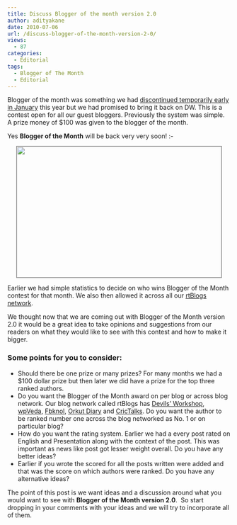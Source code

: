 ```yaml
---
title: Discuss Blogger of the month version 2.0
author: adityakane
date: 2010-07-06
url: /discuss-blogger-of-the-month-version-2-0/
views:
  - 87
categories:
  - Editorial
tags:
  - Blogger of The Month
  - Editorial
---
```

Blogger of the month was something we had [discontinued temporarily early in January][1] this year but we had promised to bring it back on DW. This is a contest open for all our guest bloggers. Previously the system was simple. A prize money of $100 was given to the blogger of the month.

Yes **Blogger of the Month** will be back very very soon! <img src="http://devilsworkshop.org/wp-includes/images/smilies/simple-smile.png" alt=":-)" class="wp-smiley" style="height: 1em; max-height: 1em;" />

<p style="text-align: center;">
  <a rel="attachment wp-att-27900" href="http://devilsworkshop.org/discuss-blogger-of-the-month-version-2-0/discuss_blogger_of_the_month_ver2/"><img class="aligncenter size-full wp-image-27900" style="border: 1px solid grey;" src="http://cdn.devilsworkshop.org/files/2010/07/discuss_blogger_of_the_month_ver2.png" alt="" width="463" height="296" /></a>
</p>

Earlier we had simple statistics to decide on who wins Blogger of the Month contest for that month. We also then allowed it across all our <a href="http://rtblogs.com" onclick="_gaq.push(['_trackEvent', 'outbound-article', 'http://rtblogs.com', 'rtBlogs network']);" >rtBlogs network</a>.

We thought now that we are coming out with Blogger of the Month version 2.0 it would be a great idea to take opinions and suggestions from our readers on what they would like to see with this contest and how to make it bigger.

### **Some points for you to consider:**

  * Should there be one prize or many prizes? For many months we had a $100 dollar prize but then later we did have a prize for the top three ranked authors.
  * Do you want the Blogger of the Month award on per blog or across blog network. Our blog network called rtBlogs has [Devils&#8217; Workshop][2], <a href="http://wpveda.com" onclick="_gaq.push(['_trackEvent', 'outbound-article', 'http://wpveda.com', 'wpVeda']);" >wpVeda</a>, <a href="http://fbknol.com" onclick="_gaq.push(['_trackEvent', 'outbound-article', 'http://fbknol.com', 'Fbknol']);" >Fbknol</a>, <a href="http://orkutdiary.com" onclick="_gaq.push(['_trackEvent', 'outbound-article', 'http://orkutdiary.com', 'Orkut Diary']);" >Orkut Diary</a> and <a href="http://crictalks.com" onclick="_gaq.push(['_trackEvent', 'outbound-article', 'http://crictalks.com', 'CricTalks']);" >CricTalks</a>. Do you want the author to be ranked number one across the blog networked as No. 1 or on particular blog?
  * How do you want the rating system. Earlier we had a every post rated on English and Presentation along with the context of the post. This was important as news like post got lesser weight overall. Do you have any better ideas?
  * Earlier if you wrote the scored for all the posts written were added and that was the score on which authors were ranked. Do you have any alternative ideas?

The point of this post is we want ideas and a discussion around what you would want to see with **Blogger of the Month version 2.0**.  So start dropping in your comments with your ideas and we will try to incorporate all of them.

 [1]: http://devilsworkshop.org/blogger-of-the-month-temporarily-goes-away/
 [2]: http://devilsworkshop.org
